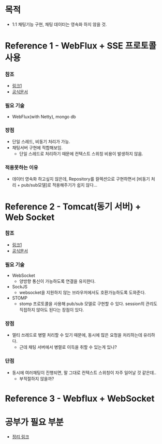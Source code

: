 # 목적

- 1:1 채팅기능 구현, 채팅 데이터는 영속화 하지 않을 것.

# Reference 1 - WebFlux + SSE 프로토콜 사용

### 참조
- [링크1](https://www.youtube.com/watch?v=Oo_eHCr_HsQ&list=PL93mKxaRDidHRYNYYFr1x3mLKIx1wFeFc&index=2&ab_channel=%EB%A9%94%ED%83%80%EC%BD%94%EB%94%A9)
- [공식문서](https://docs.spring.io/spring-framework/docs/current/reference/html/web-reactive.html)

### 필요 기술
- WebFlux(with Netty), mongo db

### 장점
- 단일 스레드, 비동기 처리가 가능.
- 채팅서버 구현에 적합해보임.
  - 단일 스레드로 처리하기 때문에 컨텍스트 스위칭 비용이 발생하지 않음.

### 적용못하는 이유

- 데이터 영속화 하고싶지 않은데, Repository를 컬렉션으로 구현하면서 [비동기 처리 + pub/sub모델]로 적용해주기가 쉽지 않다...


# Reference 2 - Tomcat(동기 서버) + Web Socket

### 참조
- [링크1](https://supawer0728.github.io/2018/03/30/spring-websocket/)
- [공식문서](https://spring.io/guides/gs/messaging-stomp-websocket/)


### 필요 기술
- WebSocket
  - 양방향 통신이 가능하도록 연결을 유지한다.
- SockJS
  - websocket을 지원하지 않는 브라우저에서도 호환가능하도록 도와준다.
- STOMP
  - stomp 프로토콜을 사용해 pub/sub 모델로 구현할 수 있다. session의 관리도 직접하지 않아도 된다는 장점이 있다.

### 장점

- 멀티 쓰레드로 병렬 처리할 수 있기 때문에, 동시에 많은 요청을 처리하는데 유리하다.
  - 근데 채팅 서버에서 병렬로 이득을 취할 수 있는게 있나?

### 단점

- 동시에 여러채팅이 진행되면, 말 그대로 컨텍스트 스위칭이 자주 일어날 것 같은데..
  - 부적절하지 않을까?
  
  
# Reference 3 - Webflux + WebSocket



# 공부가 필요 부분

- [정리 링크](https://github.com/Pawer0223/han_demand/blob/main/record/chat_server_study.md)
